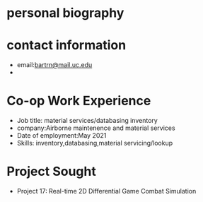 # personal biography
# contact information
* email:bartrn@mail.uc.edu
* 
# Co-op Work Experience
* Job title: material services/databasing inventory
* company:Airborne maintenence and material services
* Date of employment:May 2021
* Skills: inventory,databasing,material servicing/lookup



# Project Sought
* Project 17: Real-time 2D Differential Game Combat Simulation
